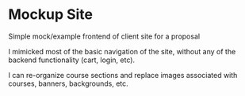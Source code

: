 # Mockup Site
Simple mock/example frontend of client site for a proposal

I mimicked most of the basic navigation of the site, without any of the backend functionality (cart, login, etc).

I can re-organize course sections and replace images associated with courses, banners, backgrounds, etc.
